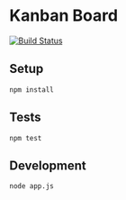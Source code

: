 # Kanban Board

[![Build Status](https://travis-ci.org/fabian/kanban-board.png?branch=master)](https://travis-ci.org/fabian/kanban-board)

## Setup

```
npm install
```

## Tests

```
npm test
```

## Development

```
node app.js
```

